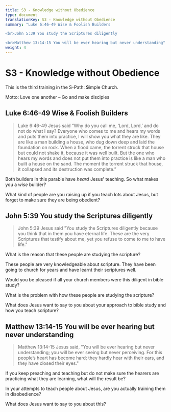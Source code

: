 ```yaml
---
title: S3 - Knowledge without Obedience
type: document
translationKey: S3 - Knowledge without Obedience
summary: "Luke 6:46-49 Wise & Foolish Builders

<br>John 5:39 You study the Scriptures diligently

<br>Matthew 13:14-15 You will be ever hearing but never understanding"
weight: 4
---
```

# S3 - Knowledge without Obedience

This is the third training in the S-Path: **S**imple Church.

Motto: Love one another – Go and make disciples

## Luke 6:46-49 Wise & Foolish Builders

>   Luke 6:46-49 Jesus said “Why do you call me, ‘Lord, Lord,’ and do not do what I say? Everyone who comes to me and hears my words and puts them into practice, I will show you what they are like. They are like a man building a house, who dug down deep and laid the foundation on rock. When a flood came, the torrent struck that house but could not shake it, because it was well built. But the one who hears my words and does not put them into practice is like a man who built a house on the sand. The moment the torrent struck that house, it collapsed and its destruction was complete.”

Both builders in this parable have *heard* Jesus' teaching. So what makes you a *wise* builder?

What kind of people are you raising up if you teach lots about Jesus, but forget to make sure they are being obedient?

## John 5:39 You study the Scriptures diligently

>   John 5:39 Jesus said "You study the Scriptures diligently because you think that in them you have eternal life. These are the very Scriptures that testify about me, yet you refuse to come to me to have life."

What is the reason that these people are studying the scripture?

These people are very knowledgeable about scripture. They have been going to church for years and have learnt their scriptures well.

Would you be pleased if all your church members were this diligent in bible study?

What is the problem with how these people are studying the scripture?

What does Jesus want to say to you about your approach to bible study and how you teach scripture?

## Matthew 13:14-15 You will be ever hearing but never understanding

>   Matthew 13:14-15 Jesus said, "You will be ever hearing but never understanding; you will be ever seeing but never perceiving. For this people’s heart has become hard; they hardly hear with their ears, and they have closed their eyes."

If you keep preaching and teaching but do not make sure the hearers are practicing what they are learning, what will the result be?

In your attempts to teach people about Jesus, are you actually training them in disobedience?

What does Jesus want to say to you about this?

